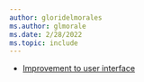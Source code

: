 ```yaml
---
author: gloridelmorales
ms.author: glmorale
ms.date: 2/28/2022
ms.topic: include
---
```


- [Improvement to user interface](#improvement-to-user-interface)